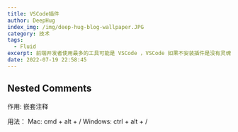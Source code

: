 ```yaml
---
title: VSCode插件
author: DeepHug
index_img: /img/deep-hug-blog-wallpaper.JPG
category: 技术
tags:
  - Fluid
excerpt: 前端开发者使用最多的工具可能是 VSCode ，VSCode 如果不安装插件是没有灵魂的，这篇文章就来简单的介绍一些我目前使用到的一些插件。
date: 2022-07-19 22:58:45
---
```


## Nested Comments

作用: 嵌套注释

用法：
Mac: cmd + alt + /
Windows: ctrl + alt + /